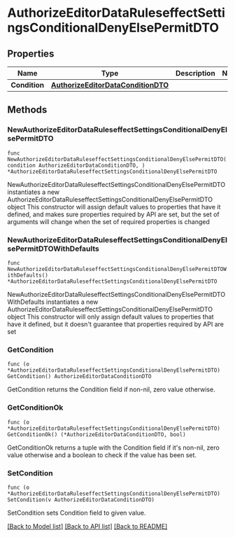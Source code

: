 # AuthorizeEditorDataRuleseffectSettingsConditionalDenyElsePermitDTO

## Properties

Name | Type | Description | Notes
------------ | ------------- | ------------- | -------------
**Condition** | [**AuthorizeEditorDataConditionDTO**](AuthorizeEditorDataConditionDTO.md) |  | 

## Methods

### NewAuthorizeEditorDataRuleseffectSettingsConditionalDenyElsePermitDTO

`func NewAuthorizeEditorDataRuleseffectSettingsConditionalDenyElsePermitDTO(condition AuthorizeEditorDataConditionDTO, ) *AuthorizeEditorDataRuleseffectSettingsConditionalDenyElsePermitDTO`

NewAuthorizeEditorDataRuleseffectSettingsConditionalDenyElsePermitDTO instantiates a new AuthorizeEditorDataRuleseffectSettingsConditionalDenyElsePermitDTO object
This constructor will assign default values to properties that have it defined,
and makes sure properties required by API are set, but the set of arguments
will change when the set of required properties is changed

### NewAuthorizeEditorDataRuleseffectSettingsConditionalDenyElsePermitDTOWithDefaults

`func NewAuthorizeEditorDataRuleseffectSettingsConditionalDenyElsePermitDTOWithDefaults() *AuthorizeEditorDataRuleseffectSettingsConditionalDenyElsePermitDTO`

NewAuthorizeEditorDataRuleseffectSettingsConditionalDenyElsePermitDTOWithDefaults instantiates a new AuthorizeEditorDataRuleseffectSettingsConditionalDenyElsePermitDTO object
This constructor will only assign default values to properties that have it defined,
but it doesn't guarantee that properties required by API are set

### GetCondition

`func (o *AuthorizeEditorDataRuleseffectSettingsConditionalDenyElsePermitDTO) GetCondition() AuthorizeEditorDataConditionDTO`

GetCondition returns the Condition field if non-nil, zero value otherwise.

### GetConditionOk

`func (o *AuthorizeEditorDataRuleseffectSettingsConditionalDenyElsePermitDTO) GetConditionOk() (*AuthorizeEditorDataConditionDTO, bool)`

GetConditionOk returns a tuple with the Condition field if it's non-nil, zero value otherwise
and a boolean to check if the value has been set.

### SetCondition

`func (o *AuthorizeEditorDataRuleseffectSettingsConditionalDenyElsePermitDTO) SetCondition(v AuthorizeEditorDataConditionDTO)`

SetCondition sets Condition field to given value.



[[Back to Model list]](../README.md#documentation-for-models) [[Back to API list]](../README.md#documentation-for-api-endpoints) [[Back to README]](../README.md)


